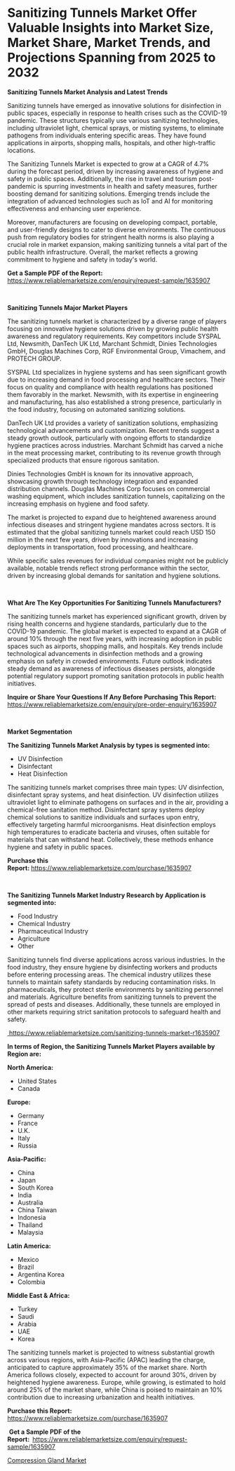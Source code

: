 <p><h1>Sanitizing Tunnels Market Offer Valuable Insights into Market Size, Market Share, Market Trends, and Projections Spanning from 2025 to 2032</h1></p><p><strong>Sanitizing Tunnels Market Analysis and Latest Trends</strong></p>
<p><p>Sanitizing tunnels have emerged as innovative solutions for disinfection in public spaces, especially in response to health crises such as the COVID-19 pandemic. These structures typically use various sanitizing technologies, including ultraviolet light, chemical sprays, or misting systems, to eliminate pathogens from individuals entering specific areas. They have found applications in airports, shopping malls, hospitals, and other high-traffic locations.</p><p>The Sanitizing Tunnels Market is expected to grow at a CAGR of 4.7% during the forecast period, driven by increasing awareness of hygiene and safety in public spaces. Additionally, the rise in travel and tourism post-pandemic is spurring investments in health and safety measures, further boosting demand for sanitizing solutions. Emerging trends include the integration of advanced technologies such as IoT and AI for monitoring effectiveness and enhancing user experience. </p><p>Moreover, manufacturers are focusing on developing compact, portable, and user-friendly designs to cater to diverse environments. The continuous push from regulatory bodies for stringent health norms is also playing a crucial role in market expansion, making sanitizing tunnels a vital part of the public health infrastructure. Overall, the market reflects a growing commitment to hygiene and safety in today's world.</p></p>
<p><strong>Get a Sample PDF of the Report:&nbsp;</strong> <a href="https://www.reliablemarketsize.com/enquiry/request-sample/1635907?utm_campaign=2889&utm_medium=2&utm_source=Github&utm_content=ia&utm_term=08042025&utm_id=sanitizing-tunnels">https://www.reliablemarketsize.com/enquiry/request-sample/1635907</a></p>
<p>&nbsp;</p>
<p><strong>Sanitizing Tunnels Major Market Players</strong></p>
<p><p>The sanitizing tunnels market is characterized by a diverse range of players focusing on innovative hygiene solutions driven by growing public health awareness and regulatory requirements. Key competitors include SYSPAL Ltd, Newsmith, DanTech UK Ltd, Marchant Schmidt, Dinies Technologies GmbH, Douglas Machines Corp, RGF Environmental Group, Vimachem, and PROTECH GROUP.</p><p>SYSPAL Ltd specializes in hygiene systems and has seen significant growth due to increasing demand in food processing and healthcare sectors. Their focus on quality and compliance with health regulations has positioned them favorably in the market. Newsmith, with its expertise in engineering and manufacturing, has also established a strong presence, particularly in the food industry, focusing on automated sanitizing solutions.</p><p>DanTech UK Ltd provides a variety of sanitization solutions, emphasizing technological advancements and customization. Recent trends suggest a steady growth outlook, particularly with ongoing efforts to standardize hygiene practices across industries. Marchant Schmidt has carved a niche in the meat processing market, contributing to its revenue growth through specialized products that ensure rigorous sanitation.</p><p>Dinies Technologies GmbH is known for its innovative approach, showcasing growth through technology integration and expanded distribution channels. Douglas Machines Corp focuses on commercial washing equipment, which includes sanitization tunnels, capitalizing on the increasing emphasis on hygiene and food safety.</p><p>The market is projected to expand due to heightened awareness around infectious diseases and stringent hygiene mandates across sectors. It is estimated that the global sanitizing tunnels market could reach USD 150 million in the next few years, driven by innovations and increasing deployments in transportation, food processing, and healthcare.</p><p>While specific sales revenues for individual companies might not be publicly available, notable trends reflect strong performance within the sector, driven by increasing global demands for sanitation and hygiene solutions.</p></p>
<p>&nbsp;</p>
<p><strong>What Are The Key Opportunities For Sanitizing Tunnels Manufacturers?</strong></p>
<p><p>The sanitizing tunnels market has experienced significant growth, driven by rising health concerns and hygiene standards, particularly due to the COVID-19 pandemic. The global market is expected to expand at a CAGR of around 10% through the next five years, with increasing adoption in public spaces such as airports, shopping malls, and hospitals. Key trends include technological advancements in disinfection methods and a growing emphasis on safety in crowded environments. Future outlook indicates steady demand as awareness of infectious diseases persists, alongside potential regulatory support promoting sanitation protocols in public health initiatives.</p></p>
<p><strong>Inquire or Share Your Questions If Any Before Purchasing This Report:</strong> <a href="https://www.reliablemarketsize.com/enquiry/pre-order-enquiry/1635907?utm_campaign=2889&utm_medium=2&utm_source=Github&utm_content=ia&utm_term=08042025&utm_id=sanitizing-tunnels">https://www.reliablemarketsize.com/enquiry/pre-order-enquiry/1635907</a></p>
<p>&nbsp;</p>
<p><strong>Market Segmentation</strong></p>
<p><strong>The Sanitizing Tunnels Market Analysis by types is segmented into:</strong></p>
<p><ul><li>UV Disinfection</li><li>Disinfectant</li><li>Heat Disinfection</li></ul></p>
<p><p>The sanitizing tunnels market comprises three main types: UV disinfection, disinfectant spray systems, and heat disinfection. UV disinfection utilizes ultraviolet light to eliminate pathogens on surfaces and in the air, providing a chemical-free sanitation method. Disinfectant spray systems deploy chemical solutions to sanitize individuals and surfaces upon entry, effectively targeting harmful microorganisms. Heat disinfection employs high temperatures to eradicate bacteria and viruses, often suitable for materials that can withstand heat. Collectively, these methods enhance hygiene and safety in public spaces.</p></p>
<p><strong>Purchase this Report:&nbsp;</strong><a href="https://www.reliablemarketsize.com/purchase/1635907?utm_campaign=2889&utm_medium=2&utm_source=Github&utm_content=ia&utm_term=08042025&utm_id=sanitizing-tunnels">https://www.reliablemarketsize.com/purchase/1635907</a></p>
<p>&nbsp;</p>
<p><strong>The Sanitizing Tunnels Market Industry Research by Application is segmented into:</strong></p>
<p><ul><li>Food Industry</li><li>Chemical Industry</li><li>Pharmaceutical Industry</li><li>Agriculture</li><li>Other</li></ul></p>
<p><p>Sanitizing tunnels find diverse applications across various industries. In the food industry, they ensure hygiene by disinfecting workers and products before entering processing areas. The chemical industry utilizes these tunnels to maintain safety standards by reducing contamination risks. In pharmaceuticals, they protect sterile environments by sanitizing personnel and materials. Agriculture benefits from sanitizing tunnels to prevent the spread of pests and diseases. Additionally, these tunnels are employed in other markets requiring strict sanitation protocols to safeguard health and safety.</p></p>
<p><a href="https://www.reliablemarketsize.com/sanitizing-tunnels-market-r1635907?utm_campaign=2889&utm_medium=2&utm_source=Github&utm_content=ia&utm_term=08042025&utm_id=sanitizing-tunnels">&nbsp;https://www.reliablemarketsize.com/sanitizing-tunnels-market-r1635907</a></p>
<p><strong>In terms of Region, the Sanitizing Tunnels Market Players available by Region are:</strong></p>
<p>
    <p> <strong> North America: </strong>
        <ul>
            <li>United States</li>
            <li>Canada</li>
        </ul>
        </p> 
    <p> <strong> Europe: </strong>
        <ul>
            <li>Germany</li>
            <li>France</li>
            <li>U.K.</li>
            <li>Italy</li>
            <li>Russia</li>
        </ul>
        </p> 
    <p> <strong> Asia-Pacific: </strong>
        <ul>
            <li>China</li>
            <li>Japan</li>
            <li>South Korea</li>
            <li>India</li>
            <li>Australia</li>
            <li>China Taiwan</li>
            <li>Indonesia</li>
            <li>Thailand</li>
            <li>Malaysia</li>
        </ul>
        </p> 
    <p> <strong> Latin America: </strong>
        <ul>
            <li>Mexico</li>
            <li>Brazil</li>
            <li>Argentina Korea</li>
            <li>Colombia</li>
        </ul>
        </p> 
    <p> <strong> Middle East & Africa: </strong>
        <ul>
            <li>Turkey</li>
            <li>Saudi</li>
            <li>Arabia</li>
            <li>UAE</li>
            <li>Korea</li>
        </ul>
    </p>
    </p>
<p><p>The sanitizing tunnels market is projected to witness substantial growth across various regions, with Asia-Pacific (APAC) leading the charge, anticipated to capture approximately 35% of the market share. North America follows closely, expected to account for around 30%, driven by heightened hygiene awareness. Europe, while growing, is estimated to hold around 25% of the market share, while China is poised to maintain an 10% contribution due to increasing urbanization and health initiatives.</p></p>
<p><strong>Purchase this Report: </strong><a href="https://www.reliablemarketsize.com/purchase/1635907?utm_campaign=2889&utm_medium=2&utm_source=Github&utm_content=ia&utm_term=08042025&utm_id=sanitizing-tunnels">https://www.reliablemarketsize.com/purchase/1635907</a></p>
<p>&nbsp;<strong>Get a Sample PDF of the Report:&nbsp;&nbsp;</strong><a href="https://www.reliablemarketsize.com/enquiry/request-sample/1635907?utm_campaign=2889&utm_medium=2&utm_source=Github&utm_content=ia&utm_term=08042025&utm_id=sanitizing-tunnels">https://www.reliablemarketsize.com/enquiry/request-sample/1635907</a></p>
<p><strong></strong></p>
<p><p><a href="https://github.com/abedlagagica4/Market-Research-Report-List-1/blob/main/compression-gland-market.md?utm_campaign=2889&utm_medium=2&utm_source=Github&utm_content=ia&utm_term=08042025&utm_id=sanitizing-tunnels">Compression Gland Market</a></p></p>
